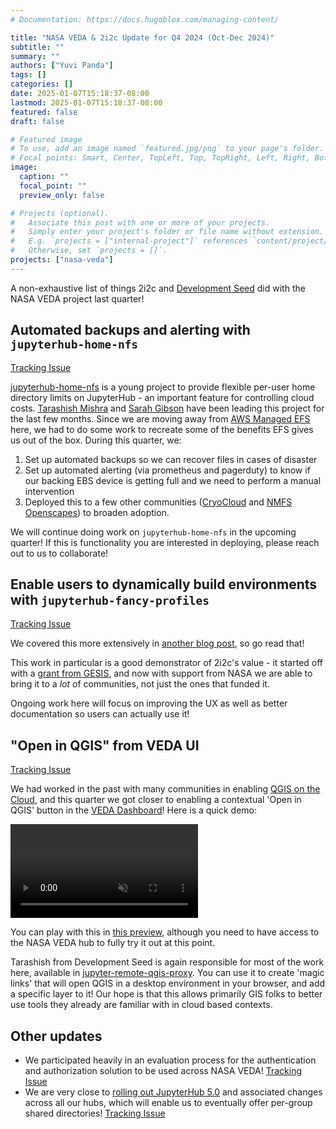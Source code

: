 ```yaml
---
# Documentation: https://docs.hugoblox.com/managing-content/

title: "NASA VEDA & 2i2c Update for Q4 2024 (Oct-Dec 2024)"
subtitle: ""
summary: ""
authors: ["Yuvi Panda"]
tags: []
categories: []
date: 2025-01-07T15:18:37-08:00
lastmod: 2025-01-07T15:18:37-08:00
featured: false
draft: false

# Featured image
# To use, add an image named `featured.jpg/png` to your page's folder.
# Focal points: Smart, Center, TopLeft, Top, TopRight, Left, Right, BottomLeft, Bottom, BottomRight.
image:
  caption: ""
  focal_point: ""
  preview_only: false

# Projects (optional).
#   Associate this post with one or more of your projects.
#   Simply enter your project's folder or file name without extension.
#   E.g. `projects = ["internal-project"]` references `content/project/deep-learning/index.md`.
#   Otherwise, set `projects = []`.
projects: ["nasa-veda"]
---
```


A non-exhaustive list of things 2i2c and [Development Seed](https://developmentseed.org/) did with the NASA VEDA project last quarter!

## Automated backups and alerting with `jupyterhub-home-nfs`

[Tracking Issue](https://github.com/NASA-IMPACT/veda-jupyterhub/issues/56)

[jupyterhub-home-nfs](https://github.com/2i2c-org/jupyterhub-home-nfs/) is a young project to provide flexible per-user home directory limits on JupyterHub - an important feature for controlling cloud costs. [Tarashish Mishra](https://sunu.in/) and [Sarah Gibson](https://sgibson91.github.io/cv/) have been leading this project for the last few months. Since we are moving away from [AWS Managed EFS](https://aws.amazon.com/efs/) here, we had to do some work to recreate some of the benefits EFS gives us out of the box. During this quarter, we:

1. Set up automated backups so we can recover files in cases of disaster
2. Set up automated alerting (via prometheus and pagerduty) to know if our backing EBS device is getting full and we need to perform a manual intervention
3. Deployed this to a few other communities ([CryoCloud](https://www.cryocloud.io/) and [NMFS Openscapes](https://nmfs-openscapes.github.io/)) to broaden adoption.

We will continue doing work on `jupyterhub-home-nfs` in the upcoming quarter! If this is functionality you are interested in deploying, please reach out to us to collaborate!

## Enable users to dynamically build environments with `jupyterhub-fancy-profiles`

[Tracking Issue](https://github.com/NASA-IMPACT/veda-jupyterhub/issues/58)

We covered this more extensively in [another blog post](https://2i2c.org/blog/2024/jupyterhub-fancy-profiles-rollout/), so go read that!

This work in particular is a good demonstrator of 2i2c's value - it started off with a [grant from GESIS](https://2i2c.org/blog/2024/jupyterhub-binderhub-gesis/), and now with support from NASA we are able to bring it to a *lot* of communities, not just the ones that funded it.

Ongoing work here will focus on improving the UX as well as better documentation so users can actually use it!

## "Open in QGIS" from VEDA UI

[Tracking Issue](https://github.com/NASA-IMPACT/veda-jupyterhub/issues/59)

We had worked in the past with many communities in enabling [QGIS on the Cloud](https://2i2c.org/blog/2023/qgis-greenland/), and this quarter we got closer to enabling a contextual 'Open in QGIS' button in the [VEDA Dashboard](https://www.earthdata.nasa.gov/dashboard/)! Here is a quick demo:

<video src="./open-in-qgis.mp4" muted controls></video>

You can play with this in [this preview](https://deploy-preview-688--ghg-demo.netlify.app/exploration), although you need to have access to the NASA VEDA hub to fully try it out at this point.

Tarashish from Development Seed is again responsible for most of the work here, available in [jupyter-remote-qgis-proxy](https://github.com/sunu/jupyter-remote-qgis-proxy). You can use it to create 'magic links' that will open QGIS in a desktop environment in your browser, and add a specific layer to it! Our hope is that this allows primarily GIS folks to better use tools they already are familiar with in cloud based contexts.

## Other updates

- We participated heavily in an evaluation process for the authentication and authorization solution to be used across NASA VEDA! [Tracking Issue](https://github.com/NASA-IMPACT/veda-jupyterhub/issues/57)
- We are very close to [rolling out JupyterHub 5.0](https://github.com/2i2c-org/infrastructure/issues/5209) and associated changes across all our hubs, which will enable us to eventually offer per-group shared directories! [Tracking Issue](https://github.com/NASA-IMPACT/veda-jupyterhub/issues/61)